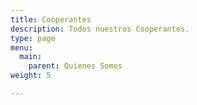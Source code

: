 ```yaml
---
title: Cooperantes
description: Todos nuestros Cooperantes.
type: page
menu:
  main:
    parent: Quienes Somos
weight: 5

---
```

